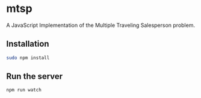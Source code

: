 # mtsp

A JavaScript Implementation of the Multiple Traveling Salesperson problem.

## Installation

```bash
sudo npm install
```

## Run the server

```bash
npm run watch
```


